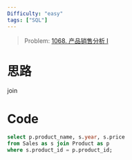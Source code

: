 ```yaml
---
Difficulty: "easy"
tags: ["SQL"]
---
```


> Problem: [1068. 产品销售分析 I](https://leetcode.cn/problems/product-sales-analysis-i/description/)

# 思路
join

# Code
```sql
select p.product_name, s.year, s.price 
from Sales as s join Product as p
where s.product_id = p.product_id;
```
  
